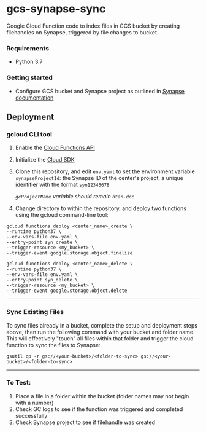 # gcs-synapse-sync

Google Cloud Function code to index files in GCS bucket by creating filehandles on Synapse, triggered by file changes to bucket.

### Requirements
- Python 3.7

### Getting started
- Configure GCS bucket and Synapse project as outlined in [Synapse documentation](https://docs.synapse.org/articles/custom_storage_location.html#toc-custom-storage-locations)

## Deployment
### gcloud CLI tool
1. Enable the [Cloud Functions API](https://console.cloud.google.com/flows/enableapi?apiid=cloudfunctions&redirect=https://cloud.google.com/functions/quickstart&_ga=2.118113162.2081301619.1590113168-88580457.1590113168)
2. Initialize the [Cloud SDK](https://cloud.google.com/sdk/docs)
3. Clone this repository, and edit `env.yaml` to set the environment variable `synapseProjectId`: the Synapse ID of the center's project, a unique identifier with the format `syn12345678`

    *`gcProjectName` variable should remain `htan-dcc`*

4. Change directory to within the repository, and deploy two functions using the gcloud command-line tool:
```
gcloud functions deploy <center_name>_create \
--runtime python37 \
--env-vars-file env.yaml \
--entry-point syn_create \
--trigger-resource <my_bucket> \
--trigger-event google.storage.object.finalize
```

```
gcloud functions deploy <center_name>_delete \
--runtime python37 \
--env-vars-file env.yaml \
--entry-point syn_delete \
--trigger-resource <my_bucket> \
--trigger-event google.storage.object.delete
```

---
### Sync Existing Files
To sync files already in a bucket, complete the setup and deployment steps above, then run the following command with your bucket and folder name. This will effectively "touch" all files within that folder and trigger the cloud function to sync the files to Synapse:

```
gsutil cp -r gs://<your-bucket>/<folder-to-sync> gs://<your-bucket>/<folder-to-sync>
```

---
### To Test: 
1. Place a file in a folder within the bucket (folder names may not begin with a number)
2. Check GC logs to see if the function was triggered and completed successfully
3. Check Synapse project to see if filehandle was created
